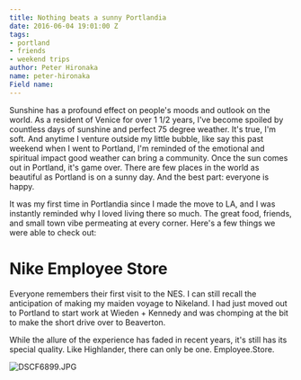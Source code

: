 ```yaml
---
title: Nothing beats a sunny Portlandia
date: 2016-06-04 19:01:00 Z
tags:
- portland
- friends
- weekend trips
author: Peter Hironaka
name: peter-hironaka
Field name: 
---
```


Sunshine has a profound effect on people's moods and outlook on the world. As a resident of Venice for over 1 1/2 years, I've become spoiled by countless days of sunshine and perfect 75 degree weather. It's true, I'm soft. And anytime I venture outside my little bubble, like say this past weekend when I went to Portland, I'm reminded of the emotional and spiritual impact good weather can bring a community. Once the sun comes out in Portland, it's game over. There are few places in the world as beautiful as Portland is on a sunny day. And the best part: everyone is happy. 

It was my first time in Portlandia since I made the move to LA, and I was instantly reminded why I loved living there so much. The great food, friends, and small town vibe permeating at every corner. Here's a few things we were able to check out:

# Nike Employee Store

Everyone remembers their first visit to the NES. I can still recall the anticipation of making my maiden voyage to Nikeland. I had just moved out to Portland to start work at Wieden + Kennedy and was chomping at the bit to make the short drive over to Beaverton. 

While the allure of the experience has faded in recent years, it's still has its special quality. Like Highlander, there can only be one. Employee.Store. 

![DSCF6899.JPG](/uploads/DSCF6899.JPG)